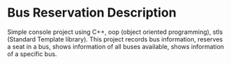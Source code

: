 # Bus Reservation Description
Simple console project using C++, oop (object oriented programming), stls (Standard Template library).
This project records bus information, reserves a seat in a bus, shows information of all buses available,
shows information of a specific bus.
